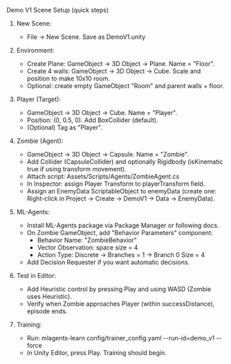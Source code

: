 Demo V1 Scene Setup (quick steps)
1. New Scene:
   - File -> New Scene. Save as DemoV1.unity

2. Environment:
   - Create Plane: GameObject -> 3D Object -> Plane. Name = "Floor".
   - Create 4 walls: GameObject -> 3D Object -> Cube. Scale and position to make 10x10 room.
   - Optional: create empty GameObject "Room" and parent walls + floor.

3. Player (Target):
   - GameObject -> 3D Object -> Cube. Name = "Player".
   - Position: (0, 0.5, 0). Add BoxCollider (default).
   - (Optional) Tag as "Player".

4. Zombie (Agent):
   - GameObject -> 3D Object -> Capsule. Name = "Zombie".
   - Add Collider (CapsuleCollider) and optionally Rigidbody (isKinematic true if using transform movement).
   - Attach script: Assets/Scripts/Agents/ZombieAgent.cs
   - In Inspector: assign Player Transform to playerTransform field.
   - Assign an EnemyData ScriptableObject to enemyData (create one: Right-click in Project -> Create -> DemoV1 -> Data -> EnemyData).

5. ML-Agents:
   - Install ML-Agents package via Package Manager or following docs.
   - On Zombie GameObject, add "Behavior Parameters" component:
       - Behavior Name: "ZombieBehavior"
       - Vector Observation: space size = 4
       - Action Type: Discrete -> Branches = 1 -> Branch 0 Size = 4
   - Add Decision Requester if you want automatic decisions.

6. Test in Editor:
   - Add Heuristic control by pressing Play and using WASD (Zombie uses Heuristic).
   - Verify when Zombie approaches Player (within successDistance), episode ends.

7. Training:
   - Run: mlagents-learn config/trainer_config.yaml --run-id=demo_v1 --force
   - In Unity Editor, press Play. Training should begin.
